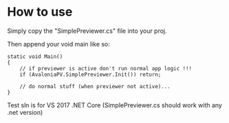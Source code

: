 # How to use
Simply copy the "SimplePreviewer.cs" file into your proj.

Then append your void main like so:
```
static void Main()
{
    // if previewer is active don't run normal app logic !!!
    if (AvaloniaPV.SimplePreviewer.Init()) return;

    // do normal stuff (when previewer not active)...
}
```

Test sln is for VS 2017 .NET Core (SimplePreviewer.cs should work with any .net version)